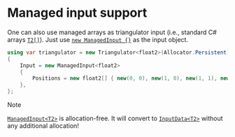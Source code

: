 # Managed input support

One can also use managed arrays as triangulator input (i.e., standard C# arrays [`T2[]`][array]). Just use [`new ManagedInput {}`][managed-input] as the input object.

```csharp
using var triangulator = new Triangulator<float2>(Allocator.Persistent)
{
    Input = new ManagedInput<float2>
    {
        Positions = new float2[] { new(0, 0), new(1, 0), new(1, 1), new(0, 1) }
    },
};
```

> [!NOTE]  
> [`ManagedInput<T2>`][managed-input] is allocation-free. It will convert to [`InputData<T2>`][input] without any additional allocation!

[managed-input]: xref:andywiecko.BurstTriangulator.ManagedInput`1
[input]: xref:andywiecko.BurstTriangulator.InputData`1
[array]: xref:System.Array

